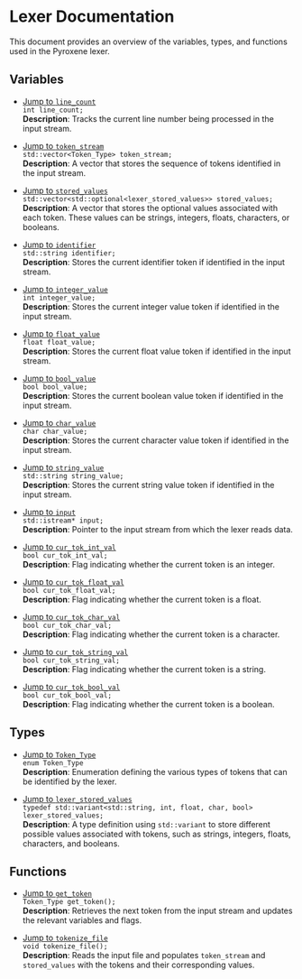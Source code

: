 # Lexer Documentation

This document provides an overview of the variables, types, and functions used in the Pyroxene lexer.

## Variables

- [Jump to `line_count`](../../include/lexer/lexer.h#line_count)  
  `int line_count;`  
  **Description**: Tracks the current line number being processed in the input stream.

- [Jump to `token_stream`](../../include/lexer/lexer.h#token_stream)  
  `std::vector<Token_Type> token_stream;`  
  **Description**: A vector that stores the sequence of tokens identified in the input stream.

- [Jump to `stored_values`](../../include/lexer/lexer.h#stored_values)  
  `std::vector<std::optional<lexer_stored_values>> stored_values;`  
  **Description**: A vector that stores the optional values associated with each token. These values can be strings, integers, floats, characters, or booleans.

- [Jump to `identifier`](../../include/lexer/lexer.h#identifier)  
  `std::string identifier;`  
  **Description**: Stores the current identifier token if identified in the input stream.

- [Jump to `integer_value`](../../include/lexer/lexer.h#integer_value)  
  `int integer_value;`  
  **Description**: Stores the current integer value token if identified in the input stream.

- [Jump to `float_value`](../../include/lexer/lexer.h#float_value)  
  `float float_value;`  
  **Description**: Stores the current float value token if identified in the input stream.

- [Jump to `bool_value`](../../include/lexer/lexer.h#bool_value)  
  `bool bool_value;`  
  **Description**: Stores the current boolean value token if identified in the input stream.

- [Jump to `char_value`](../../include/lexer/lexer.h#char_value)  
  `char char_value;`  
  **Description**: Stores the current character value token if identified in the input stream.

- [Jump to `string_value`](../../include/lexer/lexer.h#string_value)  
  `std::string string_value;`  
  **Description**: Stores the current string value token if identified in the input stream.

- [Jump to `input`](../../include/lexer/lexer.h#input)  
  `std::istream* input;`  
  **Description**: Pointer to the input stream from which the lexer reads data.

- [Jump to `cur_tok_int_val`](../../include/lexer/lexer.h#cur_tok_int_val)  
  `bool cur_tok_int_val;`  
  **Description**: Flag indicating whether the current token is an integer.

- [Jump to `cur_tok_float_val`](../../include/lexer/lexer.h#cur_tok_float_val)  
  `bool cur_tok_float_val;`  
  **Description**: Flag indicating whether the current token is a float.

- [Jump to `cur_tok_char_val`](../../include/lexer/lexer.h#cur_tok_char_val)  
  `bool cur_tok_char_val;`  
  **Description**: Flag indicating whether the current token is a character.

- [Jump to `cur_tok_string_val`](../../include/lexer/lexer.h#cur_tok_string_val)  
  `bool cur_tok_string_val;`  
  **Description**: Flag indicating whether the current token is a string.

- [Jump to `cur_tok_bool_val`](../../include/lexer/lexer.h#cur_tok_bool_val)  
  `bool cur_tok_bool_val;`  
  **Description**: Flag indicating whether the current token is a boolean.

## Types

- [Jump to `Token_Type`](../../include/lexer/lexer.h#Token_Type)  
  `enum Token_Type`  
  **Description**: Enumeration defining the various types of tokens that can be identified by the lexer.

- [Jump to `lexer_stored_values`](../../include/lexer/lexer.h#lexer_stored_values)  
  `typedef std::variant<std::string, int, float, char, bool> lexer_stored_values;`  
  **Description**: A type definition using `std::variant` to store different possible values associated with tokens, such as strings, integers, floats, characters, and booleans.

## Functions

- [Jump to `get_token`](../../include/lexer/lexer.h#get_token)  
  `Token_Type get_token();`  
  **Description**: Retrieves the next token from the input stream and updates the relevant variables and flags.

- [Jump to `tokenize_file`](../../include/lexer/lexer.h#tokenize_file)  
  `void tokenize_file();`  
  **Description**: Reads the input file and populates `token_stream` and `stored_values` with the tokens and their corresponding values.

